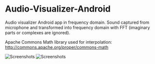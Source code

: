 # Audio-Visualizer-Android
Audio visualizer Android app in frequency domain. Sound captured from microphone and transformed into frequency domain with FFT (imaginary parts or complexes are ignored).

Apache Commons Math library used for interpolation: http://commons.apache.org/proper/commons-math

![Screenshots](https://raw.githubusercontent.com/tunaemre/Audio-Visualizer-Android/master/screenshot_1.png)
![Screenshots](https://raw.githubusercontent.com/tunaemre/Audio-Visualizer-Android/master/screenshot_2.png)